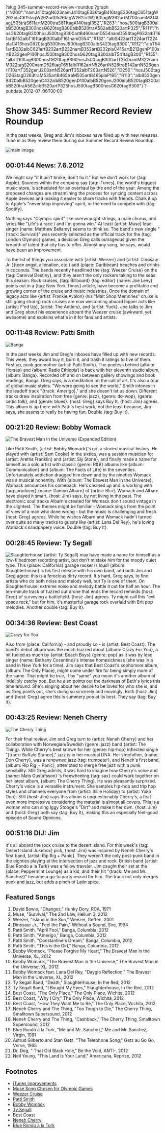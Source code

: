 ?slug 345-summer-record-review-roundup
?graph {"N200":"namJ410tagN623namJ410tagE336tagB416tagE336tagC651tagW262plaC615tagW262artD526tagW262artW260tagW262artM200namM314tagL535traS611artM200traS611tagA140tagI352","R263":"hosJ500tagB300albB520tagB300hosG620tagB300albB520traA562albB520artP325","R111":"hosG620tagB300hosJ500tagB300artB460namD554namD554tagP632albT161artB152albT161tagB300albT161namD554","R132":"albS423artT224artT224plaC416hosG620tagB300hosJ500tagB300albS423tagB300","R112":"albT541artB232albC621artB232artB232namB352artB232plaC416artB212genP100artB232genP100hosJ500tagB300hosG620tagB300albT541tagB300","R155":"albT263tagB300hosG620tagB300hosJ500tagB300artT352namM322namM322tagS200namD526tagT651albR162artN526artN526traB142artN526genH110artT352genJ200artN526artT352albT263artN526","D250":"hosJ500tagD263tagD263traM535artB465traM535artB465plaP165","R113":"albB520genB420albB520genC432albB520genD100albB520genJ200albB520tagB300albB520traA562albB520artP325hosJ500tagB300hosG620tagB300"}
?pubdate 2012-07-06T00:00

# Show 345: Summer Record Review Roundup
In the past weeks, Greg and Jim's inboxes have filled up with new releases. Tune in as they review them during our Summer Record Review Roundup.

![main image](http://static.soundopinions.org/images/2012/recordreviews.jpg)

## 00:01:44 News: 7.6.2012
We might say "if it ain't broke, don't fix it." But we don't work for {tag: Apple}. Sources within the company say {tag: iTunes}, the world's biggest music store, is scheduled for an overhaul by the end of the year. Among the proposed changes are streamlining the process for syncing content across Apple devices and making it easier to share tracks with friends. Chalk it up to Apple's "never stop improving" spirit, or the need to compete with {tag: Spotify}.

Nothing says "Olympic spirit" like overwrought strings, a male chorus, and lyrics like "Life's a race / and I'm gonna win." At least {artist: Muse} lead singer {name: Matthew Bellamy} seems to think so. The band's new single "{track: Survival}" was recently selected as the official track for the {tag: London Olympic} games, a decision Greg calls outrageous given the breadth of talent that city has to offer. Almost any song, he says, would have been an improvement.

To the list of things you associate with {artist: Weezer} and {artist: Dinosaur Jr. }(teen angst, alienation, etc.) add {place: Caribbean} beaches and drinks in coconuts. The bands recently headlined the {tag: Weezer Cruise} on the {tag: Carnival Destiny}, and they aren't the only rockers taking to the seas this season. Rock cruises, {tag: Billboard} {tag: editor} {name: Joe Levy} points out in a {tag: New York Times} article, have become a profitable and growing corner of the cruise and music industries. Once the domain of legacy acts like {artist: Frankie Avalon} (his "Malt Shop Memories" cruise is still going strong) rock cruises are now welcoming aboard hipper acts like {artist: F'ed Up}, {artist: The Antlers}, and {artist: Yuck}. Joe talks to Jim and Greg about his experience aboard the Weezer cruise (awkward, yet awesome) and explains what's in it for fans and artists.

## 00:11:48 Review: Patti Smith
![Banga](http://is4.mzstatic.com/image/thumb/Music/v4/fd/53/e3/fd53e331-6e87-b6ee-f6a1-fe3fd491f3a3/source/600x600bb.jpg "13762/529605595")

In the past weeks Jim and Greg's inboxes have filled up with new records. This week, they award buy it, burn it, and trash it ratings to five of them. First up, punk godmother {artist: Patti Smith}. The poetess behind {album: Horses} and {album: Radio Ethiopia} is back with her eleventh studio album, {album: Banga}. Recorded off and on between gallery showings and book readings, Banga, Greg says, is a meditation on the call of art. It's also a tour of global music styles. "We were going to see the world," Smith intones in the leadoff track "{track: Amerigo}," and she doesn't let us down. Different tracks draw inspiration from free {genre: jazz}, {genre: do-wop}, {genre: celtic folk}, and {genre: blues}. {host: Greg} says Buy It. {host: Jim} agrees. This album is up there with Patti's best work, not the least because, Jim says, she seems to really be having fun. Double {tag: Buy It}.

## 00:21:20 Review: Bobby Womack
![The Bravest Man In the Universe (Expanded Edition)](http://is4.mzstatic.com/image/thumb/Music/v4/60/1f/03/601f034d-5d29-df03-620e-ce4b8157ab4a/source/600x600bb.jpg "503682/609127619")

Like Patti Smith, {artist: Bobby Womack}'s got a storied musical history. He played with {artist: Sam Cooke} in the sixties, was a session musician for {artist: Aretha Franklin} and {artist: Sly Stone}, and finally made a name for himself as a solo artist with classic {genre: R&B} albums like {album: Communication} and {album: The Facts of Life} in the seventies. Unfortunately addiction dragged him down and by the nineties Womack was a musical nonentity. With {album: The Bravest Man in the Universe}, Womack announces his comeback. He's cleaned up and is working with {tag: producer} {name: Damon Albarn} of {artist: Blur}. Womack and Albarn have played it smart, {host: Jim} says, by not living in the past. The electronic soul tracks Albarn's created for Womack don't sound vintage in the slightest. The themes might be familiar - Womack sings from the point of view of a man who done wrong - but the music is challenging and fresh. {host: Greg} agrees. While he wishes Albarn and Womack hadn't turned over quite so many tracks to guests like {artist: Lana Del Rey}, he's loving Womack's sandpapery voice. Double {tag: Buy It}.

## 00:28:45 Review: Ty Segall
![Slaughterhouse](https://upload.wikimedia.org/wikipedia/en/thumb/4/41/TySegallBandSlaughterhouse.jpg/220px-TySegallBandSlaughterhouse.jpg "528041872/528041795")
{artist: Ty Segall} may have made a name for himself as a low-fi bedroom recording artist, but don't mistake him for the moody quiet type. This {place: California} garage rocker is loud! {album: Slaughterhouse} is his first release with his own band, and both Jim and Greg agree: this is a ferocious dirty record. It's hard, Greg says, to find artists who do both noise and melody well, but Ty is one of them. On Slaughterhouse, extreme noise and melody battle it out for half an hour. The ten-minute track of fuzzed out drone that ends the record reminds {host: Greg} of surveying a battlefield. {host: Jim} agrees. Ty might call this "evil space rock," but for him, it's masterful garage rock overlaid with Brit pop melodies. Another double {tag: Buy It}.

## 00:34:36 Review: Best Coast
![Crazy for You](http://is1.mzstatic.com/image/thumb/Music69/v4/0e/71/7b/0e717b52-d8df-aebe-3eec-8dfafc21a048/source/600x600bb.jpg "338552024/1072984838")

Also from {place: California} - and proudly so - is {artist: Best Coast}. The band's debut album was the much buzzed about {album: Crazy For You}, a hit fueled as much by {artist: Beach Boys} {genre: pop} as it was by lead singer {name: Bethany Cosentino}'s intense homesickness (she was in a band in New York for a time). Jim says that Best Coast's sophomore album, {album: The Only Place}, might come under fire for being simply more of the same. That might be true, if by "same" you mean it's another album of indelibly catchy pop. But he also points out the darkness of Beth's lyrics this time around. She's singing about her desire to be loved for who she is, and as Greg points out, she's doing so sincerely and movingly. Both {host: Jim} and {host: Greg} agree this is summery pop at its best. They say {tag: Buy It}.

## 00:43:25  Review: Neneh Cherry
![The Cherry Thing](http://is1.mzstatic.com/image/thumb/Music/v4/15/b7/2d/15b72dbe-c87b-c7dc-85e1-308a42b26f19/source/600x600bb.jpg "524545/527939149")

For their final review, Jim and Greg turn to {artist: Neneh Cherry} and her collaboration with Norwegian/Swedish {genre: jazz} band {artist: The Thing}. While Cherry's best known for her {genre: hip-hop} inflected single "{track: Buffalo Stance}," jazz is in her musical DNA. Her stepfather, {name: Don Cherry}, was a renowned jazz {tag: trumpeter}, and Neneh's first band, {album: Rip Rig + Panic}, attempted to merge free jazz with a punk sensibility. Still Greg admits, it was hard to imagine how Cherry's voice and {name: Mats Gustafsson} 's freewheeling {tag: sax} could work together on her latest album, {album: The Cherry Thing}. He was pleasantly surprised. Cherry's voice is a versatile instrument. She samples hip-hop and trip hop styles and channels everyone from {artist: Billie Holiday} to {artist: Yoko Ono}. Still {host: Jim} says this album is unquestionably Cherry's, a feat even more impressive considering the material is almost all covers. This is a woman who can sing Iggy Stooge's "Dirt" and make it her own. {host: Jim} and {host: Greg} both say {tag: Buy It}, making this an especially feel-good episode of Sound Opinions.

## 00:51:16 DIJ: Jim
It's all aboard the rock cruise to the desert island. For this week's {tag: Desert Island Jukebox} pick, {host: Jim} was inspired by Neneh Cherry's first band, {artist: Rip Rig + Panic}. They weren't the only post-punk band in the eighties playing at the intersection of jazz and rock. British band {artist: Blue Rondo a la Turk} was a fellow traveler. Jim caught their set at the {place: Peppermint Lounge} as a kid, and their hit "{track: Me and Mr. Sanchez}" became a go-to party record for him. The track not only merges punk and jazz, but adds a pinch of Latin spice.

## Featured Songs
1. David Bowie, "Changes," Hunky Dory, RCA, 1971
2. Muse, "Survival," The 2nd Law, Helium 3, 2012
3. Weezer, "Island in the Sun," Weezer, Geffen, 2001
4. Dinosaur Jr., "Feel the Pain," Without a Sound, Sire, 1994
5. Patti Smith, "April Fool," Banga, Columbia, 2012
6. Patti Smith, "Amerigo," Banga, Columbia, 2012
7. Patti Smith, "Constantine's Dream," Banga, Columbia, 2012
8. Patti Smith, "This is the Girl," Banga, Columbia, 2012
9. Bobby Womack, "Please Forgive My Heart," The Bravest Man in the Universe, XL, 2012
10. Bobby Womack, "The Bravest Man in the Universe," The Bravest Man in the Universe, XL, 2012
11. Bobby Womack feat. Lana Del Rey, "Dayglo Reflection," The Bravest Man in the Universe, XL, 2012
12. Ty Segall Band, "Death," Slaughterhouse, In the Red, 2012
13. Ty Segall Band, "I Bought My Eyes," Slaughterhouse, In the Red, 2012
14. Best Coast, "The Only Place," The Only Place, Wichita, 2012
15. Best Coast, "Why I Cry," The Only Place, Wichita, 2012
16. Best Coast, "How They Want Me to Be," The Only Place, Wichita, 2012
17. Neneh Cherry and The Thing, "Too Tough to Die," The Cherry Thing, Smalltown Supersound, 2012
18. Neneh Cherry and The Thing, "Cashback," The Cherry Thing, Smalltown Supersound, 2012
19. Blue Rondo a la Turk, "Me and Mr. Sanchez," Me and Mr. Sanchez, Virgin, 1981
20. Astrud Gilberto and Stan Getz, "The Telephone Song," Getz au Go Go, Verve, 1965
21. Dr. Dog, " That Old Black Hole," Be the Void, ANTI-, 2012
22. Neil Young, "This Land is Your Land," Americana, Reprise, 2012

## Footnotes
- [iTunes Improvements](http://www.bloomberg.com/news/articles/2012-06-27/apple-said-to-prepare-itunes-overhaul-improving-storage-sharing)
- [Muse Song Chosen for Olympic Games](http://www.forbes.com/sites/leorgalil/2012/06/28/the-problem-with-muses-official-olympic-song-survival/)
- [Weezer Cruise](http://www.theweezercruise.com/)
- [Patti Smith](http://www.pattismith.net/)
- [Bobby Womack](http://bobbywomack.com/)
- [Ty Segall](http://ty-segall.com/)
- [Best Coast](http://www.bestcoast.net/)
- [Neneh Cherry](http://www.nenehcherry.de/)
- [Blue Rondo a la Turk](http://www.allmusic.com/song/blue-rondo-%C3%A0-la-turk-mt0011901883)
